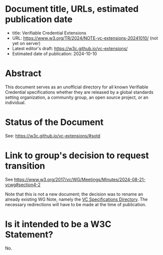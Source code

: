 # Document title, URLs, estimated publication date

- title: Verifiable Credential Extensions
- URL: https://www.w3.org/TR/2024/NOTE-vc-extensions-20241010/ (not yet on server)
- Latest editor's draft: https://w3c.github.io/vc-extensions/
- Estimated date of publication: 2024-10-10

# Abstract

This document serves as an unofficial directory for all known Verifiable Credential specifications whether they are released by a global standards setting organization, a community group, an open source project, or an individual.

# Status of the Document

See: https://w3c.github.io/vc-extensions/#sotd

# Link to group's decision to request transition

See https://www.w3.org/2017/vc/WG/Meetings/Minutes/2024-08-21-vcwg#section4-2

Note that this is not a new document; the decision was to rename an already existing WG Note, namely the [VC Specifications Directory](https://www.w3.org/TR/vc-specs-dir/). The necessary redirections will have to be made at the time of publication.

# Is it intended to be a W3C Statement?

No.
